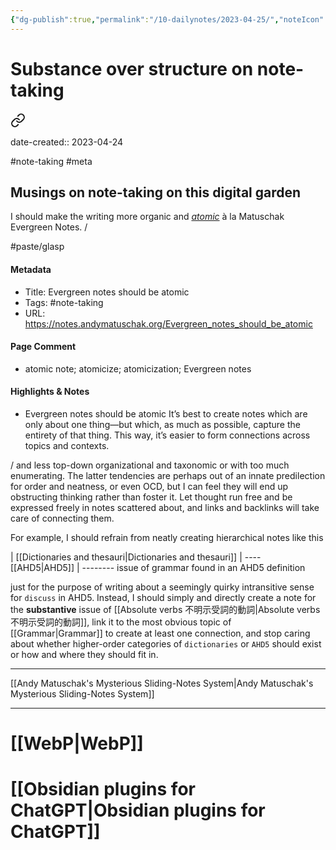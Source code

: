 ```yaml
---
{"dg-publish":true,"permalink":"/10-dailynotes/2023-04-25/","noteIcon":"2","created":"","updated":""}
---
```


# Substance over structure on note-taking


<div class="transclusion internal-embed is-loaded"><a class="markdown-embed-link" href="/substance-over-structure/" aria-label="Open link"><svg xmlns="http://www.w3.org/2000/svg" width="24" height="24" viewBox="0 0 24 24" fill="none" stroke="currentColor" stroke-width="2" stroke-linecap="round" stroke-linejoin="round" class="svg-icon lucide-link"><path d="M10 13a5 5 0 0 0 7.54.54l3-3a5 5 0 0 0-7.07-7.07l-1.72 1.71"></path><path d="M14 11a5 5 0 0 0-7.54-.54l-3 3a5 5 0 0 0 7.07 7.07l1.71-1.71"></path></svg></a><div class="markdown-embed">




date-created:: 2023-04-24

#note-taking 
#meta 
## Musings on note-taking on this digital garden

I should make the writing more organic and *[atomic](https://notes.andymatuschak.org/Evergreen_notes_should_be_atomic)* à la Matuschak Evergreen Notes. /

#paste/glasp 
#### Metadata
- Title: Evergreen notes should be atomic
- Tags: #note-taking
- URL: https://notes.andymatuschak.org/Evergreen_notes_should_be_atomic
#### Page Comment
- atomic note; atomicize; atomicization; Evergreen notes
#### Highlights & Notes

- Evergreen notes should be atomic It’s best to create notes which are only about one thing—but which, as much as possible, capture the entirety of that thing.  This way, it’s easier to form connections across topics and contexts.

/ and less top-down organizational and taxonomic or with too much enumerating. The latter tendencies are perhaps out of an innate predilection for order and neatness, or even OCD, but I can feel they will end up obstructing thinking rather than foster it. Let thought run free and be expressed freely in notes scattered about, and links and backlinks will take care of connecting them.

For example, I should refrain from neatly creating hierarchical notes like this

| [[Dictionaries and thesauri\|Dictionaries and thesauri]] 
| ---- [[AHD5\|AHD5]]
| -------- issue of grammar found in an AHD5 definition

just for the purpose of writing about a seemingly quirky intransitive sense for `discuss` in AHD5. Instead, I should simply and directly create a note for the **substantive** issue of [[Absolute verbs 不明示受詞的動詞\|Absolute verbs 不明示受詞的動詞]], link it to the most obvious topic of [[Grammar\|Grammar]] to create at least one connection, and stop caring about whether higher-order categories of `dictionaries` or `AHD5` should exist or how and where they should fit in.

---
[[Andy Matuschak's Mysterious Sliding-Notes System\|Andy Matuschak's Mysterious Sliding-Notes System]]

</div></div>


---
# [[WebP\|WebP]]

# [[Obsidian plugins for ChatGPT\|Obsidian plugins for ChatGPT]]